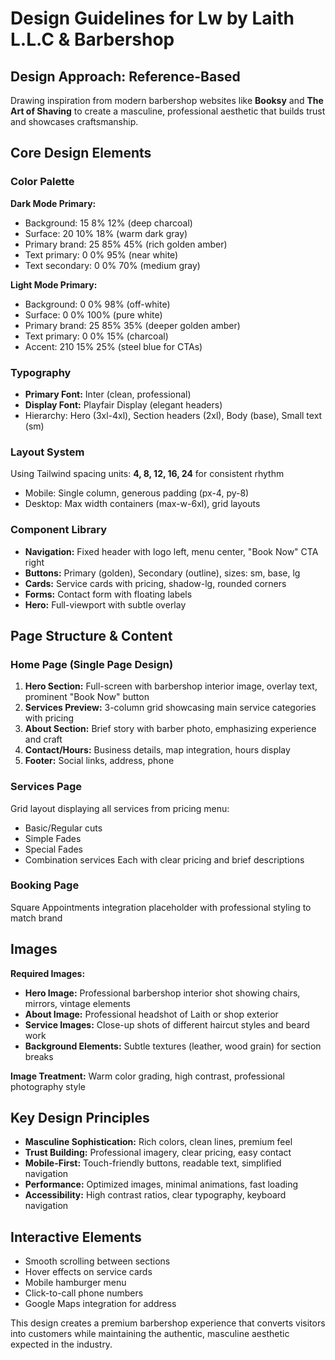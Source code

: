 # Design Guidelines for Lw by Laith L.L.C & Barbershop

## Design Approach: Reference-Based
Drawing inspiration from modern barbershop websites like **Booksy** and **The Art of Shaving** to create a masculine, professional aesthetic that builds trust and showcases craftsmanship.

## Core Design Elements

### Color Palette
**Dark Mode Primary:**
- Background: 15 8% 12% (deep charcoal)
- Surface: 20 10% 18% (warm dark gray)
- Primary brand: 25 85% 45% (rich golden amber)
- Text primary: 0 0% 95% (near white)
- Text secondary: 0 0% 70% (medium gray)

**Light Mode Primary:**
- Background: 0 0% 98% (off-white)
- Surface: 0 0% 100% (pure white)
- Primary brand: 25 85% 35% (deeper golden amber)
- Text primary: 0 0% 15% (charcoal)
- Accent: 210 15% 25% (steel blue for CTAs)

### Typography
- **Primary Font:** Inter (clean, professional)
- **Display Font:** Playfair Display (elegant headers)
- Hierarchy: Hero (3xl-4xl), Section headers (2xl), Body (base), Small text (sm)

### Layout System
Using Tailwind spacing units: **4, 8, 12, 16, 24** for consistent rhythm
- Mobile: Single column, generous padding (px-4, py-8)
- Desktop: Max width containers (max-w-6xl), grid layouts

### Component Library
- **Navigation:** Fixed header with logo left, menu center, "Book Now" CTA right
- **Buttons:** Primary (golden), Secondary (outline), sizes: sm, base, lg
- **Cards:** Service cards with pricing, shadow-lg, rounded corners
- **Forms:** Contact form with floating labels
- **Hero:** Full-viewport with subtle overlay

## Page Structure & Content

### Home Page (Single Page Design)
1. **Hero Section:** Full-screen with barbershop interior image, overlay text, prominent "Book Now" button
2. **Services Preview:** 3-column grid showcasing main service categories with pricing
3. **About Section:** Brief story with barber photo, emphasizing experience and craft
4. **Contact/Hours:** Business details, map integration, hours display
5. **Footer:** Social links, address, phone

### Services Page
Grid layout displaying all services from pricing menu:
- Basic/Regular cuts
- Simple Fades  
- Special Fades
- Combination services
Each with clear pricing and brief descriptions

### Booking Page
Square Appointments integration placeholder with professional styling to match brand

## Images
**Required Images:**
- **Hero Image:** Professional barbershop interior shot showing chairs, mirrors, vintage elements
- **About Image:** Professional headshot of Laith or shop exterior
- **Service Images:** Close-up shots of different haircut styles and beard work
- **Background Elements:** Subtle textures (leather, wood grain) for section breaks

**Image Treatment:** Warm color grading, high contrast, professional photography style

## Key Design Principles
- **Masculine Sophistication:** Rich colors, clean lines, premium feel
- **Trust Building:** Professional imagery, clear pricing, easy contact
- **Mobile-First:** Touch-friendly buttons, readable text, simplified navigation
- **Performance:** Optimized images, minimal animations, fast loading
- **Accessibility:** High contrast ratios, clear typography, keyboard navigation

## Interactive Elements
- Smooth scrolling between sections
- Hover effects on service cards
- Mobile hamburger menu
- Click-to-call phone numbers
- Google Maps integration for address

This design creates a premium barbershop experience that converts visitors into customers while maintaining the authentic, masculine aesthetic expected in the industry.